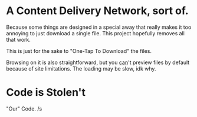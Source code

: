 # A Content Delivery Network, sort of.
Because some things are designed in a special away that really makes it too annoying to just download a single file. This project hopefully removes all that work.

This is just for the sake to "One-Tap To Download" the files.

Browsing on it is also straightforward, but you [can](https://github.com/lnxsnw/cdn/blob/e00a3bf61e552bcbb6c98f8eda6b0758c5e3ad74/backend.js#L183)'t preview files by default because of site limitations. The loading may be slow, idk why.

# Code is Stolen't
"Our" Code. /s
